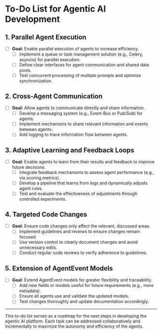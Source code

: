 # To-Do List for Agentic AI Development

## 1. Parallel Agent Execution

- [ ] **Goal:** Enable parallel execution of agents to increase efficiency.
  - [ ] Implement a queue or task management solution (e.g., Celery, asyncio) for parallel execution.
  - [ ] Define clear interfaces for agent communication and shared data pools.
  - [ ] Test concurrent processing of multiple prompts and optimize synchronization.

## 2. Cross-Agent Communication

- [ ] **Goal:** Allow agents to communicate directly and share information.
  - [ ] Develop a messaging system (e.g., Event-Bus or Pub/Sub) for agents.
  - [ ] Implement mechanisms to share relevant information and events between agents.
  - [ ] Add logging to trace information flow between agents.

## 3. Adaptive Learning and Feedback Loops

- [ ] **Goal:** Enable agents to learn from their results and feedback to improve future decisions.
  - [ ] Integrate feedback mechanisms to assess agent performance (e.g., via scoring metrics).
  - [ ] Develop a pipeline that learns from logs and dynamically adjusts agent rules.
  - [ ] Test and evaluate the effectiveness of adjustments through controlled experiments.

## 4. Targeted Code Changes

- [ ] **Goal:** Ensure code changes only affect the relevant, discussed areas.
  - [ ] Implement guidelines and reviews to ensure changes remain focused.
  - [ ] Use version control to clearly document changes and avoid unnecessary edits.
  - [ ] Conduct regular code reviews to verify adherence to guidelines.

## 5. Extension of AgentEvent Models

- [ ] **Goal:** Extend AgentEvent models for greater flexibility and traceability.
  - [ ] Add new fields or models useful for future requirements (e.g., more metadata).
  - [ ] Ensure all agents use and validate the updated models.
  - [ ] Test changes thoroughly and update documentation accordingly.

---

This to-do list serves as a roadmap for the next steps in developing the agentic AI platform. Each task can be addressed collaboratively and incrementally to maximize the autonomy and efficiency of the agents.
